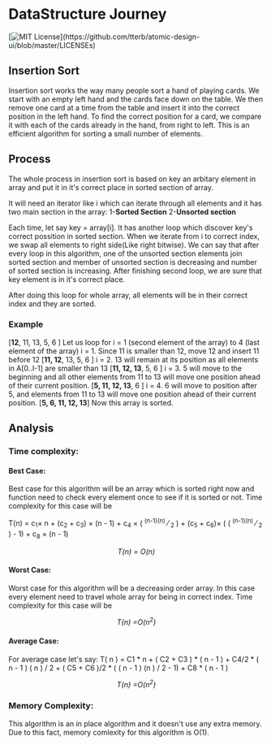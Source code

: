 

# DataStructure Journey
[![MIT License](https://img.shields.io/apm/l/atomic-design-ui.svg?)](https://github.com/tterb/atomic-design-ui/blob/master/LICENSEs)

## Insertion Sort
Insertion sort works the way many people sort a hand of playing cards. We start with an empty left hand and the cards face down on the table. We then remove one card at a time from the table and insert it into the correct position in the left hand. To find the correct position for a card, we compare it with each of the cards already in the hand, from right to left.
This is an efficient algorithm for sorting a small number of elements.

## Process
The whole process in insertion sort is based on key an arbitary element in array and put it in it's correct place in sorted section of array.

It will need an iterator like i which can iterate through all elements and it has two main section in the array: 1-**Sorted Section**    2-**Unsorted section**

Each time, let say key = array[i]. It has another loop which discover key's correct possition in sorted section. When we iterate from i to correct index, we swap all elements to right side(Like right bitwise). We can say that after every loop in this algorithm, one of the unsorted section elements join sorted section and member of unsorted section is decreasing and number of sorted section is increasing. After finishing second loop, we are sure that key element is in it's correct place.

After doing this loop for whole array, all elements will be in their correct index and they are sorted.

### Example
[**12**, 11, 13, 5, 6  ]
Let us loop for i = 1 (second element of the array) to 4 (last element of the array)
i = 1. Since 11 is smaller than 12, move 12 and insert 11 before 12
[**11, 12**, 13, 5, 6  ]
i = 2. 13 will remain at its position as all elements in A[0..I-1] are smaller than 13
[**11, 12, 13**, 5, 6  ]
i = 3. 5 will move to the beginning and all other elements from 11 to 13 will move one position ahead of their current position.
[**5, 11, 12, 13**, 6  ]
i = 4. 6 will move to position after 5, and elements from 11 to 13 will move one position ahead of their current position.
[**5, 6, 11, 12, 13**]
Now this array is sorted.


## Analysis

### Time complexity:

#### Best Case:

Best case for this algorithm will be an array which is sorted right now and function need to check every element once to see if it is sorted or not. Time complexity for this case will be
<div>T(n) = c<sub>1</sub>&times; n + (c<sub>2</sub> + c<sub>3</sub>) &times; (n - 1) + c<sub>4</sub> &times; (<span>  </span><sup>(n-1)(n)</sup> &#8260; <sub>2</sub><span>  </span>) + (c<sub>5</sub> + c<sub>6</sub>)&times;  ( (<span>  </span><sup>(n-1)(n)</sup> &#8260; <sub>2</sub><span>  </span>) - 1) + c<sub>8</sub> &times; (n - 1)</div>
<p align='center'><i> T(n) = O(n)</i> </p>

#### Worst Case:
Worst case for this algorithm will be a decreasing order array. In this case every element need to travel whole array for being in correct index. Time complexity for this case will be
<p align='center'><i> T(n) =O(n<sup>2</sup>)</i> </p>

#### Average Case:
For average case let's say: T( n ) = C1 * n + ( C2 + C3 ) * ( n - 1 ) + C4/2 * ( n - 1 ) ( n ) / 2 + ( C5 + C6 )/2 * ( ( n - 1 ) (n ) / 2 - 1) + C8 * ( n - 1 )
<p align='center'><i> T(n) =O(n<sup>2</sup>)</i> </p>

### Memory Complexity:
This algorithm is an in place algorithm and it doesn't use any extra memory. Due to this fact, memory comlexity for this algorithm is O(1).
